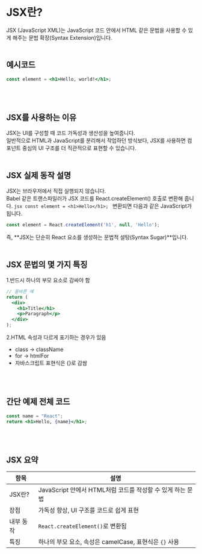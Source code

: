 #  JSX란?
JSX (JavaScript XML)는 JavaScript 코드 안에서 HTML 같은 문법을 사용할 수 있게 해주는 문법 확장(Syntax Extension)입니다.
<br/>
<br/>
## 예시코드
```jsx
const element = <h1>Hello, world!</h1>;
```
<br/>
<br/>

## JSX를 사용하는 이유
JSX는 UI를 구성할 때 코드 가독성과 생산성을 높여줍니다. <br/>
일반적으로 HTML과 JavaScript를 분리해서 작업하던 방식보다, JSX를 사용하면 컴포넌트 중심의 UI 구조를 더 직관적으로 표현할 수 있습니다.
<br/>
<br/>

## JSX 실제 동작 설명
JSX는 브라우저에서 직접 실행되지 않습니다. <br/>
Babel 같은 트랜스파일러가 JSX 코드를 React.createElement() 호출로 변환해 줍니다.
``jsx
const element = <h1>Hello</h1>;
``
변환되면 다음과 같은 JavaScript가 됩니다.
```javascript
const element = React.createElement('h1', null, 'Hello');
```
즉, **JSX는 단순히 React 요소를 생성하는 문법적 설탕(Syntax Sugar)**입니다.
<br/>
<br/>

## JSX 문법의 몇 가지 특징
1.반드시 하나의 부모 요소로 감싸야 함
```jsx
// 올바른 예
return (
  <div>
    <h1>Title</h1>
    <p>Paragraph</p>
  </div>
);
```
2.HTML 속성과 다르게 표기하는 경우가 있음
- class → className
- for → htmlFor
- 자바스크립트 표현식은 {}로 감쌈
<br/>
<br/>

## 간단 예제 전체 코드
```jsx
const name = "React";
return <h1>Hello, {name}</h1>;
```
<br/>
<br/>

## JSX 요약
| 항목    | 설명                                       |
| ----- | ---------------------------------------- |
| JSX란? | JavaScript 안에서 HTML처럼 코드를 작성할 수 있게 하는 문법 |
| 장점    | 가독성 향상, UI 구조를 코드로 쉽게 표현                 |
| 내부 동작 | `React.createElement()`로 변환됨             |
| 특징    | 하나의 부모 요소, 속성은 camelCase, 표현식은 `{}` 사용   |




